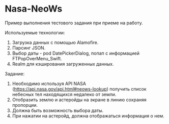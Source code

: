 # Nasa-NeoWs
Пример выполнения тестового задания при приеме на работу.

Используемые технологии:
1. Загрузка данных с помощью Alamofire.
2. Парсинг JSON.
3. Выбор даты - pod DatePickerDialog, попап с информацией FTPopOverMenu_Swift.
4. Realm для кэширования загруженных данных.

Задание:
1. Необходимо используя API NASA (https://api.nasa.gov/api.html#neows-lookup) получить список небесных тел находящихся недалеко от земли.
2. Отобразить землю и астеройды на экране в линию сохраняя пропорции.
3. Должна быть возможность выбора даты.
4. При нажатии на астеройд, должна отображаться информация о нем.


